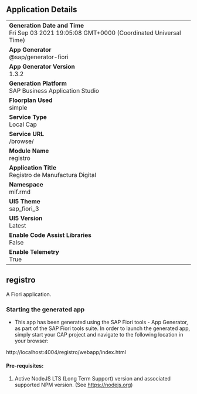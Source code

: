## Application Details
|               |
| ------------- |
|**Generation Date and Time**<br>Fri Sep 03 2021 19:05:08 GMT+0000 (Coordinated Universal Time)|
|**App Generator**<br>@sap/generator-fiori|
|**App Generator Version**<br>1.3.2|
|**Generation Platform**<br>SAP Business Application Studio|
|**Floorplan Used**<br>simple|
|**Service Type**<br>Local Cap|
|**Service URL**<br>/browse/
|**Module Name**<br>registro|
|**Application Title**<br>Registro de Manufactura Digital|
|**Namespace**<br>mif.rmd|
|**UI5 Theme**<br>sap_fiori_3|
|**UI5 Version**<br>Latest|
|**Enable Code Assist Libraries**<br>False|
|**Enable Telemetry**<br>True|

## registro

A Fiori application.

### Starting the generated app

-   This app has been generated using the SAP Fiori tools - App Generator, as part of the SAP Fiori tools suite.  In order to launch the generated app, simply start your CAP project and navigate to the following location in your browser:

http://localhost:4004/registro/webapp/index.html

#### Pre-requisites:

1. Active NodeJS LTS (Long Term Support) version and associated supported NPM version.  (See https://nodejs.org)


